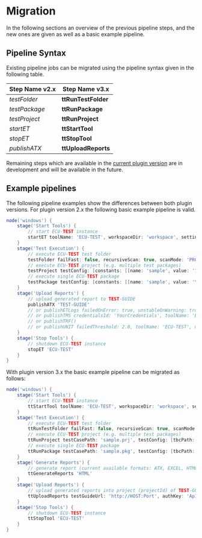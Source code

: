 # Migration

In the following sections an overview of the previous pipeline steps, and the new ones are given as well as a basic
example pipeline.

## Pipeline Syntax

Existing pipeline jobs can be migrated using the pipeline syntax given in the following table.

Step Name v2.x | Step Name v3.x
-------------- | ------------------
*testFolder*   | **ttRunTestFolder**
*testPackage*  | **ttRunPackage**
*testProject*  | **ttRunProject**
*startET*      | **ttStartTool**
*stopET*       | **ttStopTool**
*publishATX*   | **ttUploadReports**

Remaining steps which are available in the [current plugin version](https://github.com/jenkinsci/ecutest-plugin) are in
development and will be available in the future.

## Example pipelines

The following pipeline examples show the differences between both plugin versions. For plugin version 2.x the following
basic example pipeline is valid.

```groovy
node('windows') {
    stage('Start Tools') {
        // start ECU-TEST instance
        startET toolName: 'ECU-TEST', workspaceDir: 'workspace', settingsDir: 'settings'
    }
    stage('Test Execution') {
        // execute ECU-TEST test folder
        testFolder failFast: false, recursiveScan: true, scanMode: 'PROJECTS_ONLY', testFile: 'S:\\ample\\Path'
        // execute ECU-TEST project (e.g. multiple test packages)
        testProject testConfig: [constants: [[name: 'sample', value: '123']], tbcFile: 'sample.tbc', tcfFile: 'sample.tcf'], testFile: 'sample.prj'
        // execute single ECU-TEST package
        testPackage testConfig: [constants: [[name: 'sample', value: '\'samplevalue\'']], forceReload: true, tbcFile: '', tcfFile: ''], testFile: 'sample.pkg'
    }
    stage('Upload Reports') {
        // upload generated report to TEST-GUIDE
        publishATX 'TEST-GUIDE'
        // or publishETLogs failedOnError: true, unstableOnWarning: true
        // or publishTMS credentialsId: 'YourCredentials', toolName: 'ECU-TEST'
        // or publishTRF()
        // or publishUNIT failedThreshold: 2.0, toolName: 'ECU-TEST', unstableThreshold: 1.0
    }
    stage('Stop Tools') {
        // shutdown ECU-TEST instance
        stopET 'ECU-TEST'
    }
}
```

With plugin version 3.x the basic example pipeline can be migrated as follows:

```groovy
node('windows') {
    stage('Start Tools') {
        // start ECU-TEST instance
        ttStartTool toolName: 'ECU-TEST', workspaceDir: 'workspace', settingsDir: 'settings'
    }
    stage('Test Execution') {
        // execute ECU-TEST test folder
        ttRunTestFolder failFast: false, recursiveScan: true, scanMode: 'PROJECTS_ONLY', testCasePath: 'S:\\ample\\Path'
        // execute ECU-TEST project (e.g. multiple test packages)
        ttRunProject testCasePath: 'sample.prj', testConfig: [tbcPath: 'sample.tbc', tcfPath: 'sample.tcf', constants: [[label: 'sample', value: '123']]]
        // execute single ECU-TEST package
        ttRunPackage testCasePath: 'sample.pkg', testConfig: [tbcPath: '', tcfPath: '', forceConfigurationReload: true, constants: [[label: 'sample', value: '\'sampleValue\'']]]
    }
    stage('Generate Reports') {
        // generate report (current available formats: ATX, EXCEL, HTML, JSON, OMR, TestSpec, TRF-SPLIT, TXT, UNIT)
        ttGenerateReports 'HTML'
    }
    stage('Upload Reports') {
        // upload generated reports into project (projectId) of TEST-GUIDE
        ttUploadReports testGuideUrl: 'http://HOST:Port', authKey: 'ApIAUTheNtiCatIOnKeY0123456789', projectId: 1
    }
    stage('Stop Tools') {
        // shutdown ECU-TEST instance
        ttStopTool 'ECU-TEST'
    }
}
```